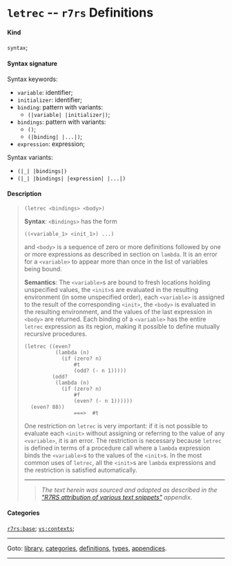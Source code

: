 

<a id='definition__r7rs__letrec'></a>

# `letrec` -- `r7rs` Definitions


#### Kind

`syntax`;


#### Syntax signature

Syntax keywords:
 * `variable`: identifier;
 * `initializer`: identifier;
 * `binding`: pattern with variants:
   * `(|variable| |initializer|)`;
 * `bindings`: pattern with variants:
   * `()`;
   * `(|binding| |...|)`;
 * `expression`: expression;

Syntax variants:
 * `(|_| |bindings|)`
 * `(|_| |bindings| |expression| |...|)`


#### Description

> ````
> (letrec <bindings> <body>)
> ````
> 
> 
> **Syntax**:
> `<Bindings>` has the form
> ````
> ((<variable_1> <init_1>) ...)
> ````
> and `<body>` is a sequence of
> zero or more definitions followed by
> one or more expressions as described in section on `lambda`. It is an error for a `<variable>` to appear more
> than once in the list of variables being bound.
> 
> **Semantics**:
> The `<variable>`s are bound to fresh locations holding unspecified
> values, the `<init>`s are evaluated in the resulting environment (in
> some unspecified order), each `<variable>` is assigned to the result
> of the corresponding `<init>`, the `<body>` is evaluated in the
> resulting environment, and the values of the last expression in
> `<body>` are returned.  Each binding of a `<variable>` has the
> entire `letrec` expression as its region, making it possible to
> define mutually recursive procedures.
> 
> ````
> (letrec ((even?
>           (lambda (n)
>             (if (zero? n)
>                 #t
>                 (odd? (- n 1)))))
>          (odd?
>           (lambda (n)
>             (if (zero? n)
>                 #f
>                 (even? (- n 1))))))
>   (even? 88))
>                 ===>  #t
> ````
> 
> One restriction on `letrec` is very important: if it is not possible
> to evaluate each `<init>` without assigning or referring to the value of any
> `<variable>`, it is an error.  The
> restriction is necessary because
> `letrec` is defined in terms of a procedure
> call where a `lambda` expression binds the `<variable>`s to the values
> of the `<init>`s.
> In the most common uses of `letrec`, all the `<init>`s are
> `lambda` expressions and the restriction is satisfied automatically.
> 
> 
> ----
> > *The text herein was sourced and adapted as described in the ["R7RS attribution of various text snippets"](../../r7rs/appendices/attribution.md#appendix__r7rs__attribution) appendix.*


#### Categories

[`r7rs:base`](../../r7rs/categories/r7rs_3a_base.md#category__r7rs__r7rs_3a_base);
[`vs:contexts`](../../r7rs/categories/vs_3a_contexts.md#category__r7rs__vs_3a_contexts);

----

Goto: [library](../../r7rs/_index.md#library__r7rs), [categories](../../r7rs/categories/_index.md#toc__r7rs__categories), [definitions](../../r7rs/definitions/_index.md#toc__r7rs__definitions), [types](../../r7rs/types/_index.md#toc__r7rs__types), [appendices](../../r7rs/appendices/_index.md#toc__r7rs__appendices).

----

